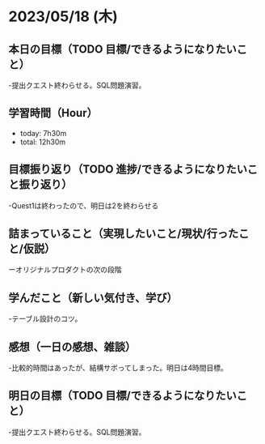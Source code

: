 # 2023/05/18 (木)

## 本日の目標（TODO 目標/できるようになりたいこと）

-提出クエスト終わらせる。SQL問題演習。

## 学習時間（Hour）

- today: 7h30m
- total: 12h30m

## 目標振り返り（TODO 進捗/できるようになりたいこと振り返り）

-Quest1は終わったので、明日は2を終わらせる

## 詰まっていること（実現したいこと/現状/行ったこと/仮説）

ーオリジナルプロダクトの次の段階

## 学んだこと（新しい気付き、学び）

-テーブル設計のコツ。

## 感想（一日の感想、雑談）

-比較的時間はあったが、結構サボってしまった。明日は4時間目標。

## 明日の目標（TODO 目標/できるようになりたいこと）

-提出クエスト終わらせる。SQL問題演習。